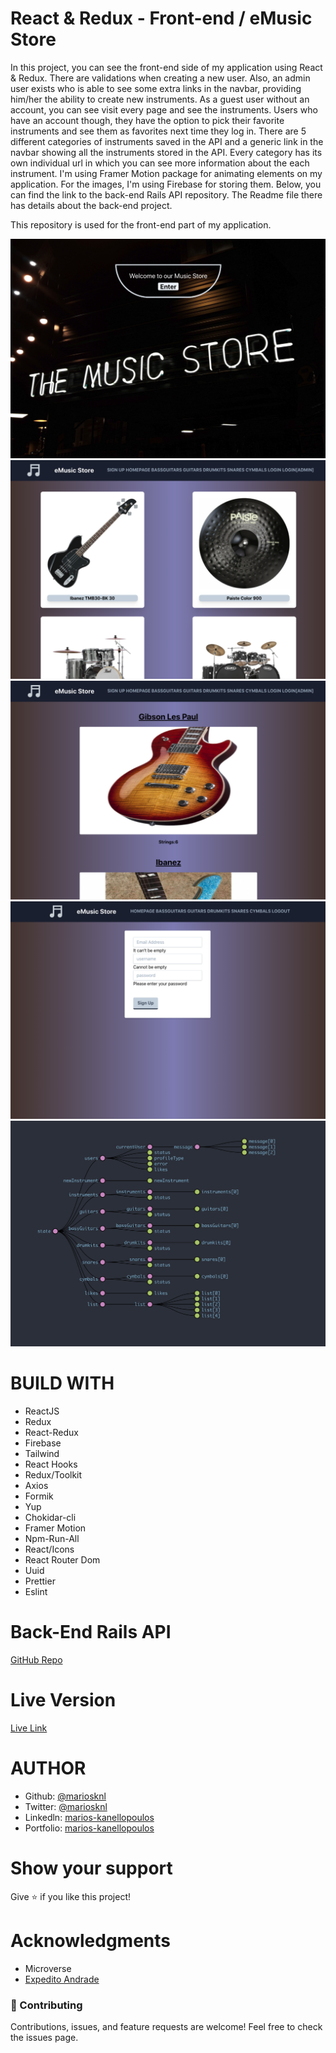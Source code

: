 # React & Redux - Front-end / eMusic Store

In this project, you can see the front-end side of my application using React & Redux. There are validations when creating a new user. Also, an admin user exists who is able to see some extra links in the navbar, providing him/her the ability to create new instruments. As a guest user without an account, you can see visit every page and see the instruments. Users who have an account though, they have the option to pick their favorite instruments and see them as favorites next time they log in. There are 5 different categories of instruments saved in the API and a generic link in the navbar showing all the instruments stored in the API. Every category has its own individual url in which you can see more information about the each instrument. I'm using Framer Motion package for animating elements on my application. For the images, I'm using Firebase for storing them. Below, you can find the link to the back-end Rails API repository. The Readme file there has details about the back-end project.

This repository is used for the front-end part of my application.

![Landing Page](src/assets/mainpage.png)
![Homepage](src/assets/homepage.png)
![Instrument Page](src/assets/instrument_info.png)
![Sign Up](src/assets/sign_up.png)
![Redux State Img](src/assets/redux_state.png)

# BUILD WITH

- ReactJS
- Redux
- React-Redux
- Firebase
- Tailwind
- React Hooks
- Redux/Toolkit
- Axios
- Formik
- Yup
- Chokidar-cli
- Framer Motion
- Npm-Run-All
- React/Icons
- React Router Dom
- Uuid
- Prettier
- Eslint

# Back-End Rails API

[GitHub Repo](https://github.com/mariosknl/music_store_api)

# Live Version

[Live Link](https://emusicstore.netlify.app/)

# AUTHOR

- Github: [@mariosknl](https://github.com/mariosknl)
- Twitter: [@mariosknl](https://twitter.com/MariosKnl)
- Linkedln: [marios-kanellopoulos](https://www.linkedin.com/in/marios-kanellopoulos)
- Portfolio: [marios-kanellopoulos](https://marioskanellopoulos.com/)

# Show your support

Give ⭐️ if you like this project!

# Acknowledgments

- Microverse
- [Expedito Andrade](https://github.com/expjazz)

### 🤝 Contributing

Contributions, issues, and feature requests are welcome!
Feel free to check the issues page.
